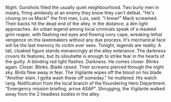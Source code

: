   Night.
  Gunshots filled the usually quiet neighbourhood. Two burly men in masks, firing aimlessly at an enemy they know they can't defeat. "He's closing on us Mack!" the first man, Luis, said. "I know!" Mack screamed. Their backs hit the dead end of the alley. In the distance, a dim light approaches. An urban legend among local criminals speak of a masked grim reaper, with flashing red eyes and  flowing ivory cape, wreaking lethal vengence on the lawbreakers without any due process. It's mechanical face will be the last memory its victim ever sees.
  Tonight, legends are reality. 
  A tall, cloaked figure stands menancingly at the alley enterance. The darkness covers its features, but its silouhette is enough to strike fear in the hearts of the guilty.
  A blinding red light flashes.
  Darkness.
  He comes closer.
  Blinks again.
  Closer.
  Blinks.
  Blade raised.
  Their screams pierced through the night sky. Birds flew away in fear. The Vigilante wipes off the blood on his blade. "Another stain. I gotta wash these off someday." 
he muttered. His watch rang. Notification from the local branch of the floundering Hero Department. 
  "Emergency mission briefing, arrive ASAP".
  Shrugging, the Vigilante walked away from the 2 headless bodies  in the alley.
